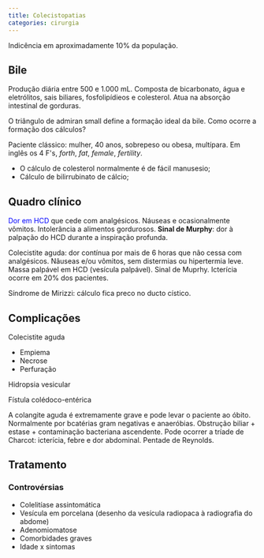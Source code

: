 ```yaml
---
title: Colecistopatias
categories: cirurgia
---
```


Indicência em aproximadamente 10% da população.

## Bile

Produção diária entre 500 e 1.000 mL. Composta de bicarbonato, água e eletrólitos, sais biliares, fosfolipídieos e colesterol. Atua na absorção intestinal de gorduras.

O triângulo de admiran small define a formação ideal da bile. Como ocorre a formação dos cálculos?

Paciente clássico: mulher, 40 anos, sobrepeso ou obesa, multípara. Em inglês os 4 F's, _forth_, _fat_, _female_, _fertility_.

* O cálculo de colesterol normalmente é de fácil manusesio;
* Cálculo de bilirrubinato de cálcio;

## Quadro clínico

<span style="color:blue">Dor em  HCD</span> que cede com analgésicos. Náuseas e ocasionalmente vômitos. Intolerância a alimentos gordurosos. **Sinal de Murphy**: dor à palpação do HCD durante a inspiração profunda.

Colecistite aguda: dor contínua por mais de 6 horas que não cessa com analgésicos. Nâuseas e/ou vômitos, sem distermias ou hipertermia leve. Massa palpável em HCD (vesícula palpável). Sinal de Muprhy. Icterícia ocorre em 20% dos pacientes.

Síndrome de Mirizzi: cálculo fica preco no ducto cístico.

<h2>Complicações</h2>

Colecistite aguda

* Empiema
* Necrose
* Perfuração

Hidropsia vesicular

Fístula colédoco-entérica


A colangite aguda é extremamente grave e pode levar o paciente ao óbito. Normalmente por bcatérias gram negativas e anaeróbias. Obstrução biliar + estase + contaminação bacteriana ascendente. Pode ocorrer a tríade de Charcot: icterícia, febre e dor abdominal. Pentade de Reynolds.


## Tratamento

### Controvérsias

* Colelitíase assintomática
* Vesícula em porcelana (desenho da vesícula radiopaca à radiografia do abdome)
* Adenomiomatose
* Comorbidades graves
* Idade x sintomas
